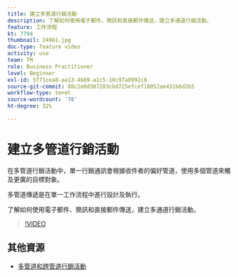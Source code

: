 ```yaml
---
title: 建立多管道行銷活動
description: 了解如何使用電子郵件、簡訊和直接郵件傳送，建立多通道行銷活動。
feature: 工作流程
kt: 7794
thumbnail: 24981.jpg
doc-type: feature video
activity: use
team: TM
role: Business Practitioner
level: Beginner
exl-id: 5f71cea8-aa13-4b89-a1c5-10c97a8992c8
source-git-commit: 88c2e8d387203cbd725efcef18052ae431b6d2b5
workflow-type: tm+mt
source-wordcount: '78'
ht-degree: 32%

---
```


# 建立多管道行銷活動

在多管道行銷活動中，單一行銷通訊會根據收件者的偏好管道，使用多個管道來觸及更廣的目標對象。

多管道傳遞是在單一工作流程中進行設計及執行。

了解如何使用電子郵件、簡訊和直接郵件傳送，建立多通道行銷活動。

>[!VIDEO](https://video.tv.adobe.com/v/24981?quality=12)

## 其他資源

* [多管道和跨管道行銷活動](/help/orchestrate-campaigns/introduction-to-cross-and-multi-channel-campaigns.md)
